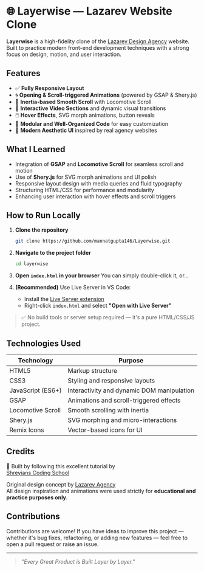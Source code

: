 # 🌐 Layerwise — Lazarev Website Clone

**Layerwise** is a high-fidelity clone of the [Lazarev Design Agency](https://lazarev.agency/) website.  
Built to practice modern front-end development techniques with a strong focus on design, motion, and user interaction.


## Features

- ✅ **Fully Responsive Layout**  
- 🌀 **Opening & Scroll-triggered Animations** (powered by GSAP & Shery.js)  
- 🎯 **Inertia-based Smooth Scroll** with Locomotive Scroll  
- 🎥 **Interactive Video Sections** and dynamic visual transitions  
- 🖱️ **Hover Effects**, SVG morph animations, button reveals  
- 🧩 **Modular and Well-Organized Code** for easy customization  
- 🌈 **Modern Aesthetic UI** inspired by real agency websites

## What I Learned

- Integration of **GSAP** and **Locomotive Scroll** for seamless scroll and motion
- Use of **Shery.js** for SVG morph animations and UI polish
- Responsive layout design with media queries and fluid typography
- Structuring HTML/CSS for performance and modularity
- Enhancing user interaction with hover effects and scroll triggers

## How to Run Locally

1. **Clone the repository**

   ```bash
   git clone https://github.com/mannatgupta146/Layerwise.git
   ```

2. **Navigate to the project folder**

   ```bash
   cd layerwise
   ```

3. **Open `index.html` in your browser**
   You can simply double-click it, or...

4. **(Recommended)** Use Live Server in VS Code:

   * Install the [Live Server extension](https://marketplace.visualstudio.com/items?itemName=ritwickdey.LiveServer)
   * Right-click `index.html` and select **"Open with Live Server"**

> ✅ No build tools or server setup required — it's a pure HTML/CSS/JS project.

## Technologies Used

| Technology        | Purpose                                           |
|-------------------|---------------------------------------------------|
| HTML5             | Markup structure                                  |
| CSS3              | Styling and responsive layouts                    |
| JavaScript (ES6+) | Interactivity and dynamic DOM manipulation        |
| GSAP              | Animations and scroll-triggered effects           |
| Locomotive Scroll | Smooth scrolling with inertia                     |
| Shery.js          | SVG morphing and micro-interactions               |
| Remix Icons       | Vector-based icons for UI                         |


## Credits

🎥 Built by following this excellent tutorial by  
[Shreyians Coding School](https://youtu.be/3zF06-yiEJU?si=HFy6SvcENmpFzchX)

Original design concept by [Lazarev Agency](https://lazarev.agency/)  
All design inspiration and animations were used strictly for **educational and practice purposes only**.

## Contributions

Contributions are welcome! If you have ideas to improve this project — whether it's bug fixes, refactoring, or adding new features — feel free to open a pull request or raise an issue.

---

> _"Every Great Product is Built Layer by Layer."_ 